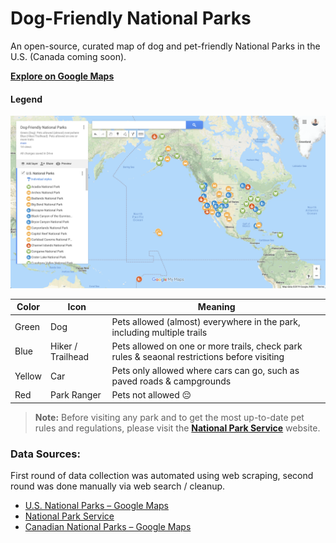 # Dog-Friendly National Parks

An open-source, curated map of dog and pet-friendly National Parks in the U.S. (Canada coming soon).

[**Explore on Google Maps**](https://www.google.com/maps/d/u/0/viewer?hl=en&hl=en&mid=1VlDRkZvlXqDfDejOaqFZlnG_fvM5rcxw)

#### Legend

[![Dog-Friendly National Parks Map](dog-friendly-national-parks-map.png)](https://www.google.com/maps/d/u/0/viewer?hl=en&hl=en&mid=1VlDRkZvlXqDfDejOaqFZlnG_fvM5rcxw)

| Color | Icon | Meaning |
|---|---|---|
| Green | Dog| Pets allowed (almost) everywhere in the park, including multiple trails|
| Blue | Hiker / Trailhead | Pets allowed on one or more trails, check park rules & seaonal restrictions before visiting |
| Yellow | Car | Pets only allowed where cars can go, such as paved roads & campgrounds |
| Red | Park Ranger | Pets not allowed 😔 |

> **Note:** Before visiting any park and to get the most up-to-date pet rules and regulations, please visit the [**National Park Service**](https://www.nps.gov/learnandexplore/index.htm) website.

### Data Sources:

First round of data collection was automated using web scraping, second round was done manually via web search / cleanup.

* [U.S. National Parks – Google Maps](https://www.google.com/maps/d/u/0/viewer?mid=1US8kt_OlYMffR1KaaEvaqkhYUrs)
* [National Park Service](https://www.nps.gov/learnandexplore/index.htm)
* [Canadian National Parks – Google Maps](https://www.google.com/maps/d/u/0/viewer?mid=1H8BMnOw1YWxq2Tl6Slvos-HqqdU)
